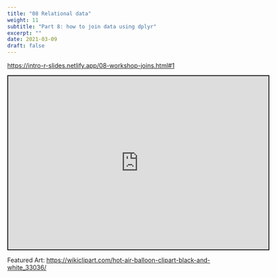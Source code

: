 ```yaml
---
title: "08 Relational data"
weight: 11
subtitle: "Part 8: how to join data using dplyr"
excerpt: ""
date: 2021-03-09
draft: false
---
```


https://intro-r-slides.netlify.app/08-workshop-joins.html#1

<iframe src="https://intro-r-slides.netlify.app/08-workshop-joins.html#1" width="600" height="400" style="border:2px solid currentColor;" loading="lazy" allowfullscreen></iframe> <script>fitvids('.shareagain', {players: 'iframe'});</script>

Featured Art: https://wikiclipart.com/hot-air-balloon-clipart-black-and-white_33036/
